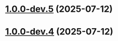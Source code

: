 # [1.0.0-dev.5](https://github.com/ajkirwan1/ICareApp/compare/v1.0.0-dev.4...v1.0.0-dev.5) (2025-07-12)

# [1.0.0-dev.4](https://github.com/ajkirwan1/ICareApp/compare/v1.0.0-dev.3...v1.0.0-dev.4) (2025-07-12)
